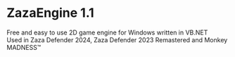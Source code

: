 # ZazaEngine 1.1
Free and easy to use 2D game engine for Windows written in VB.NET</br>
Used in Zaza Defender 2024, Zaza Defender 2023 Remastered and Monkey MADNESS™
